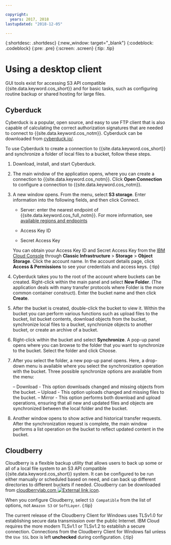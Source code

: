 ```yaml
---

copyright:
  years: 2017, 2018
lastupdated: "2018-12-05"

---
```

{:shortdesc: .shortdesc}
{:new_window: target="_blank"}
{:codeblock: .codeblock}
{:pre: .pre}
{:screen: .screen}
{:tip: .tip}


# Using a desktop client

GUI tools exist for accessing S3 API compatible {{site.data.keyword.cos_short}} and for basic tasks, such as configuring routine backup or shared hosting for large files.

## Cyberduck

Cyberduck is a popular, open source, and easy to use FTP client that is also capable of calculating the correct authorization signatures that are needed to connect to {{site.data.keyword.cos_notm}}.  Cyberduck can be downloaded from [cyberduck.io/](https://cyberduck.io/).

To use Cyberduck to create a connection to {{site.data.keyword.cos_short}} and synchronize a folder of local files to a bucket, follow these steps.

 1. Download, install, and start Cyberduck.
 2. The main window of the application opens, where you can create a connection to {{site.data.keyword.cos_notm}}. Click **Open Connection** to configure a connection to {{site.data.keyword.cos_notm}}.
 3. A new window opens. From the menu, select **S3 storage**. Enter information into the following fields, and then click Connect.
 
   	* Server: enter the nearest endpoint of {{site.data.keyword.cos_full_notm}}. For more information, see [available regions and endpoints](endpoints.html)
    * Access Key ID
    
    * Secret Access Key

    You can obtain your Access Key ID and Secret Access Key from the [IBM Cloud Console](https://control.bluemix.net/) through **Classic Infrastructure** > **Storage** > **Object Storage**. Click the account name. In the account details page, click **Access & Permissions** to see your credentials and access keys.
    {:tip}

 4. Cyberduck takes you to the root of the account where buckets can be created. Right-click within the main panel and select **New Folder**. (The application deals with many transfer protocols where Folder is the more common container construct). Enter the bucket name and then click **Create**.
 5. After the bucket is created, double-click the bucket to view it. Within the bucket you can perform various functions such as upload files to the bucket, list bucket contents, download objects from the bucket, synchronize local files to a bucket, synchronize objects to another bucket, or create an archive of a bucket.
 6. Right-click within the bucket and select **Synchronize**. A pop-up panel opens where you can browse to the folder that you want to synchronize to the bucket. Select the folder and click Choose.
 7. After you select the folder, a new pop-up panel opens. Here, a drop-down menu is available where you select the synchronization operation with the bucket. Three possible synchronize options are available from the menu:

 	– Download - This option downloads changed and missing objects from the bucket.
 	– Upload - This option uploads changed and missing files to the bucket.
 	– Mirror - This option performs both download and upload operations, ensuring that all new and updated files and objects are synchronized between the local folder and the bucket.

 8. Another window opens to show active and historical transfer requests. After the synchronization request is complete, the main window performs a list operation on the bucket to reflect updated content in the bucket.

## Cloudberry

Cloudberry is a flexible backup utility that allows users to back up some or all of a local file system to an S3 API compatible {{site.data.keyword.cos_short}} system. It can be configured to be run either manually or scheduled based on need, and can back up different directories to different buckets if needed. Cloudberry can be downloaded from [cloudberrylab.com ![External link icon](../../icons/launch-glyph.svg "External link icon")](http://www.cloudberrylab.com/).

When you configure Cloudberry, select `S3 Compatible` from the list of options, not `Amazon S3` or `SoftLayer`.
{:tip}

The current release of the Cloudberry Client for Windows uses TLSv1.0 for establishing secure data transmission over the public Internet. IBM Cloud requires the more modern TLSv1.1 or TLSv1.2 to establish a secure connection. Connections from the Cloudberry Client for Windows fail unless the `Use SSL` box is left **unchecked** during configuration.
{:tip}
